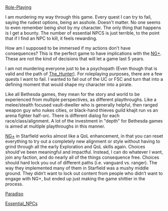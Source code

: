 [Role-Playing](Gameplay%20Systems/Role-Playing.md)

I am murdering my way through this game. Every quest I can try to fail, saying the rudest options, being an asshole. Doesn't matter. No one seems to even remember being shot by my character. The only thing that happens is I get a bounty. The number of essential NPCS is just terrible, to the point that if I find an NPC to kill, it feels rewarding.

How am I supposed to be immersed if my actions don't have consequences? This is the perfect game to have implications with the [NG+](Gameplay%20Systems/NG+.md). These are not the kind of decisions that will let a game last 5 years.

I am not murdering everyone just to be a psychopath (Even though that is valid and the path of [The_Hunter](Main%20Quest/The_Hunter.md)). For roleplaying purposes, there are a few quests I want to fail. I wanted to fail out of the UC or FSC and turn that into a defining moment that would shape my character into a pirate. 

Like all Bethesda games, they mean for the story and world to be experienced from multiple perspectives, as different playthroughs. Like a melee/stealth focused vault-dweller who is generally helpful, then ranged weapon guy who nukes cities, or black-hand thieves guild khajit run vs an arena fighter half-orc. There is different dialog for each race/class/alignment. A lot of the investment in "depth" for Bethesda games is aimed at multiple playthroughs in this manner.

[NG+](Gameplay%20Systems/NG+.md) in Starfield works almost like a QoL enhancement, in that you can reset everything to try out a completely new alignment or style without having to grind through all the early Exploration and QoL skills again.
	Choices should've been meaningful and impactful. Instead, I can do whatever I want, join any faction, and do nearly all of the things consequence free. Choices should hard lock you out of different paths (i.e. vanguard vs. ranger).
		The way they implemented many of them in Starfield was a mushy middle ground. They didn’t want to lock out content from people who didn’t want to engage with NG+, but ended up just making the game shittier in the process.

[Paradiso](Locations/Paradiso.md)

[Essential_NPCs](Writing/Essential_NPCs.md)